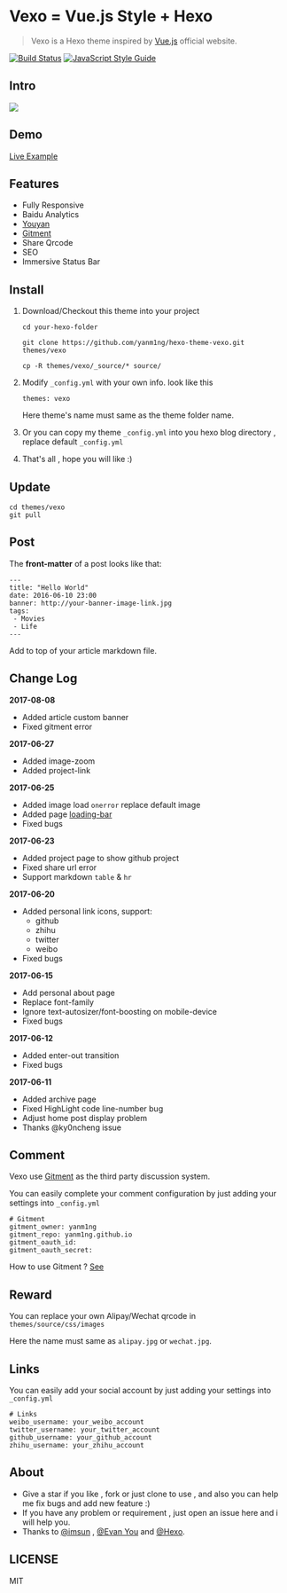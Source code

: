 # Vexo = Vue.js Style + Hexo 

> Vexo is a Hexo theme inspired by [Vue.js](https://cn.vuejs.org) official website.

[![Build Status](https://travis-ci.org/yanm1ng/hexo-theme-vexo.svg?branch=master)](https://travis-ci.org/yanm1ng/hexo-theme-vexo)
[![JavaScript Style Guide](https://img.shields.io/badge/code_style-standard-brightgreen.svg)](https://standardjs.com)


## Intro

![](http://file.muyutech.com/vexo.png)

## Demo

[Live Example](https://yanm1ng.github.io/)

## Features

* Fully Responsive
* Baidu Analytics
* [Youyan](http://www.uyan.cc/)
* [Gitment](https://imsun.github.io/gitment/)
* Share Qrcode
* SEO
* Immersive Status Bar

## Install

1. Download/Checkout this theme into your project

   ```
   cd your-hexo-folder

   git clone https://github.com/yanm1ng/hexo-theme-vexo.git themes/vexo

   cp -R themes/vexo/_source/* source/
   ```

2. Modify `_config.yml` with your own info. look like this

   ```
   themes: vexo
   ```

   Here theme's name must same as the theme folder name.

3. Or you can copy my theme `_config.yml` into you hexo blog directory , replace default `_config.yml`

4. That's all , hope you will like :)

## Update

```
cd themes/vexo
git pull
```

## Post

The **front-matter** of a post looks like that:

```
---
title: "Hello World"
date: 2016-06-10 23:00
banner: http://your-banner-image-link.jpg
tags:
 - Movies
 - Life
---
```

Add to top of your article markdown file. 

## Change Log  
**2017-08-08**
* Added article custom banner
* Fixed gitment error

**2017-06-27** 
* Added image-zoom
* Added project-link

**2017-06-25**
* Added image load `onerror` replace default image
* Added page [loading-bar](https://github.com/rstacruz/nprogress)
* Fixed bugs

**2017-06-23** 
* Added project page to show github project
* Fixed share url error
* Support markdown `table` & `hr`

**2017-06-20**  
* Added personal link icons, support: 
  * github 
  * zhihu 
  * twitter 
  * weibo
* Fixed bugs

**2017-06-15**  
* Add personal about page
* Replace font-family
* Ignore text-autosizer/font-boosting on mobile-device
* Fixed bugs

**2017-06-12**  
* Added enter-out transition
* Fixed bugs

**2017-06-11**
* Added archive page
* Fixed HighLight code line-number bug
* Adjust home post display problem
* Thanks @ky0ncheng issue

## Comment

Vexo use [Gitment](https://github.com/imsun/gitment) as the third party discussion system.

You can easily complete your comment configuration by just adding your settings into `_config.yml`

```
# Gitment
gitment_owner: yanm1ng
gitment_repo: yanm1ng.github.io
gitment_oauth_id: 
gitment_oauth_secret: 
```

How to use Gitment ? [See](https://imsun.github.io/gitment/)

## Reward

You can replace your own Alipay/Wechat qrcode in `themes/source/css/images` 

Here the name must same as `alipay.jpg` or `wechat.jpg`.

## Links

You can easily add your social account by just adding your settings into `_config.yml`
```
# Links
weibo_username: your_weibo_account
twitter_username: your_twitter_account
github_username: your_github_account
zhihu_username: your_zhihu_account
```

## About

- Give a star if you like , fork or just clone to use , and also you can help me fix bugs and add new feature :)
- If you have any problem or requirement , just open an issue here and i will help you.
- Thanks to [@imsun](https://github.com/imsun) , [@Evan You](https://github.com/yyx990803) and [@Hexo](https://hexo.io).

## LICENSE

MIT